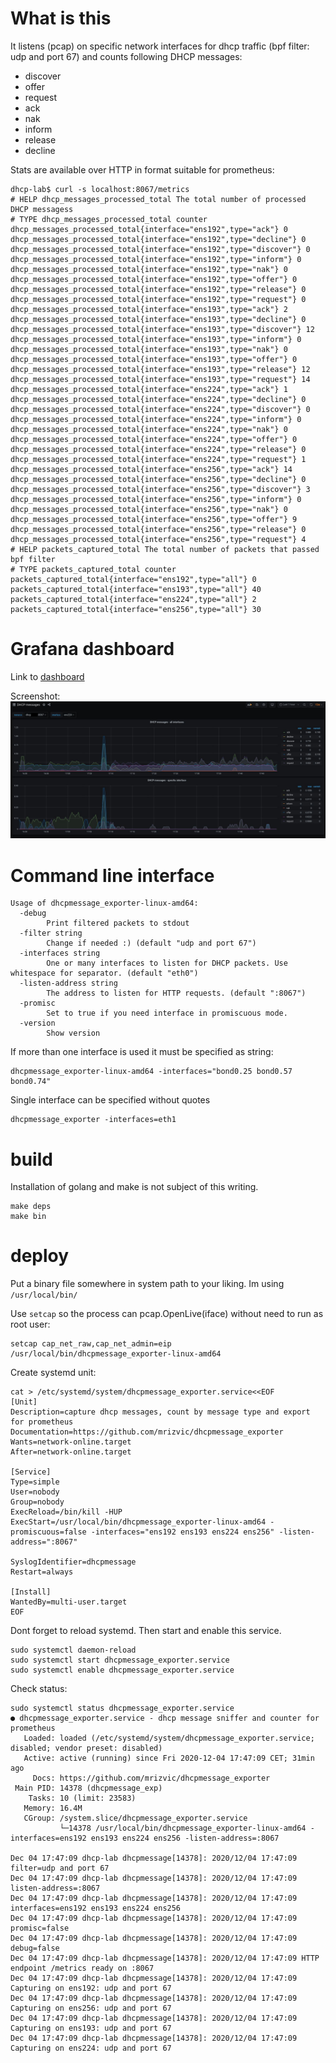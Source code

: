 # What is this
It listens (pcap) on specific network interfaces for dhcp traffic (bpf filter: udp and port 67) and counts following DHCP messages:
- discover
- offer
- request
- ack
- nak
- inform
- release
- decline

Stats are available over HTTP in format suitable for prometheus:

```
dhcp-lab$ curl -s localhost:8067/metrics
# HELP dhcp_messages_processed_total The total number of processed DHCP messagess
# TYPE dhcp_messages_processed_total counter
dhcp_messages_processed_total{interface="ens192",type="ack"} 0
dhcp_messages_processed_total{interface="ens192",type="decline"} 0
dhcp_messages_processed_total{interface="ens192",type="discover"} 0
dhcp_messages_processed_total{interface="ens192",type="inform"} 0
dhcp_messages_processed_total{interface="ens192",type="nak"} 0
dhcp_messages_processed_total{interface="ens192",type="offer"} 0
dhcp_messages_processed_total{interface="ens192",type="release"} 0
dhcp_messages_processed_total{interface="ens192",type="request"} 0
dhcp_messages_processed_total{interface="ens193",type="ack"} 2
dhcp_messages_processed_total{interface="ens193",type="decline"} 0
dhcp_messages_processed_total{interface="ens193",type="discover"} 12
dhcp_messages_processed_total{interface="ens193",type="inform"} 0
dhcp_messages_processed_total{interface="ens193",type="nak"} 0
dhcp_messages_processed_total{interface="ens193",type="offer"} 0
dhcp_messages_processed_total{interface="ens193",type="release"} 12
dhcp_messages_processed_total{interface="ens193",type="request"} 14
dhcp_messages_processed_total{interface="ens224",type="ack"} 1
dhcp_messages_processed_total{interface="ens224",type="decline"} 0
dhcp_messages_processed_total{interface="ens224",type="discover"} 0
dhcp_messages_processed_total{interface="ens224",type="inform"} 0
dhcp_messages_processed_total{interface="ens224",type="nak"} 0
dhcp_messages_processed_total{interface="ens224",type="offer"} 0
dhcp_messages_processed_total{interface="ens224",type="release"} 0
dhcp_messages_processed_total{interface="ens224",type="request"} 1
dhcp_messages_processed_total{interface="ens256",type="ack"} 14
dhcp_messages_processed_total{interface="ens256",type="decline"} 0
dhcp_messages_processed_total{interface="ens256",type="discover"} 3
dhcp_messages_processed_total{interface="ens256",type="inform"} 0
dhcp_messages_processed_total{interface="ens256",type="nak"} 0
dhcp_messages_processed_total{interface="ens256",type="offer"} 9
dhcp_messages_processed_total{interface="ens256",type="release"} 0
dhcp_messages_processed_total{interface="ens256",type="request"} 4
# HELP packets_captured_total The total number of packets that passed bpf filter
# TYPE packets_captured_total counter
packets_captured_total{interface="ens192",type="all"} 0
packets_captured_total{interface="ens193",type="all"} 40
packets_captured_total{interface="ens224",type="all"} 2
packets_captured_total{interface="ens256",type="all"} 30
```

# Grafana dashboard

Link to [dashboard](https://grafana.com/grafana/dashboards/13513)

Screenshot:
![screenshot](https://github.com/mrizvic/dhcpmessage_exporter/blob/main/grafana-dhcpmessages-dashboard.png)


# Command line interface

```
Usage of dhcpmessage_exporter-linux-amd64:
  -debug
        Print filtered packets to stdout
  -filter string
        Change if needed :) (default "udp and port 67")
  -interfaces string
        One or many interfaces to listen for DHCP packets. Use whitespace for separator. (default "eth0")
  -listen-address string
        The address to listen for HTTP requests. (default ":8067")
  -promisc
        Set to true if you need interface in promiscuous mode.
  -version
        Show version
```
If more than one interface is used it must be specified as string:
```
dhcpmessage_exporter-linux-amd64 -interfaces="bond0.25 bond0.57 bond0.74"
```

Single interface can be specified without quotes
```
dhcpmessage_exporter -interfaces=eth1
```


# build

Installation of golang and make is not subject of this writing.

```
make deps
make bin
```

# deploy

Put a binary file somewhere in system path to your liking. Im using `/usr/local/bin/`

Use `setcap` so the process can pcap.OpenLive(iface) without need to run as root user:
```
setcap cap_net_raw,cap_net_admin=eip /usr/local/bin/dhcpmessage_exporter-linux-amd64
```

Create  systemd unit:

```
cat > /etc/systemd/system/dhcpmessage_exporter.service<<EOF
[Unit]                             
Description=capture dhcp messages, count by message type and export for prometheus
Documentation=https://github.com/mrizvic/dhcpmessage_exporter
Wants=network-online.target
After=network-online.target

[Service]
Type=simple
User=nobody
Group=nobody
ExecReload=/bin/kill -HUP 
ExecStart=/usr/local/bin/dhcpmessage_exporter-linux-amd64 -promiscuous=false -interfaces="ens192 ens193 ens224 ens256" -listen-address=":8067"

SyslogIdentifier=dhcpmessage
Restart=always

[Install]
WantedBy=multi-user.target
EOF
```
Dont forget to reload systemd. Then start and enable this service.

```
sudo systemctl daemon-reload
sudo systemctl start dhcpmessage_exporter.service
sudo systemctl enable dhcpmessage_exporter.service
```

Check status:
```
sudo systemctl status dhcpmessage_exporter.service
● dhcpmessage_exporter.service - dhcp message sniffer and counter for prometheus
   Loaded: loaded (/etc/systemd/system/dhcpmessage_exporter.service; disabled; vendor preset: disabled)
   Active: active (running) since Fri 2020-12-04 17:47:09 CET; 31min ago
     Docs: https://github.com/mrizvic/dhcpmessage_exporter
 Main PID: 14378 (dhcpmessage_exp)
    Tasks: 10 (limit: 23583)
   Memory: 16.4M
   CGroup: /system.slice/dhcpmessage_exporter.service
           └─14378 /usr/local/bin/dhcpmessage_exporter-linux-amd64 -interfaces=ens192 ens193 ens224 ens256 -listen-address=:8067

Dec 04 17:47:09 dhcp-lab dhcpmessage[14378]: 2020/12/04 17:47:09 filter=udp and port 67
Dec 04 17:47:09 dhcp-lab dhcpmessage[14378]: 2020/12/04 17:47:09 listen-address=:8067
Dec 04 17:47:09 dhcp-lab dhcpmessage[14378]: 2020/12/04 17:47:09 interfaces=ens192 ens193 ens224 ens256
Dec 04 17:47:09 dhcp-lab dhcpmessage[14378]: 2020/12/04 17:47:09 promisc=false
Dec 04 17:47:09 dhcp-lab dhcpmessage[14378]: 2020/12/04 17:47:09 debug=false
Dec 04 17:47:09 dhcp-lab dhcpmessage[14378]: 2020/12/04 17:47:09 HTTP endpoint /metrics ready on :8067
Dec 04 17:47:09 dhcp-lab dhcpmessage[14378]: 2020/12/04 17:47:09 Capturing on ens192: udp and port 67
Dec 04 17:47:09 dhcp-lab dhcpmessage[14378]: 2020/12/04 17:47:09 Capturing on ens256: udp and port 67
Dec 04 17:47:09 dhcp-lab dhcpmessage[14378]: 2020/12/04 17:47:09 Capturing on ens193: udp and port 67
Dec 04 17:47:09 dhcp-lab dhcpmessage[14378]: 2020/12/04 17:47:09 Capturing on ens224: udp and port 67
```


